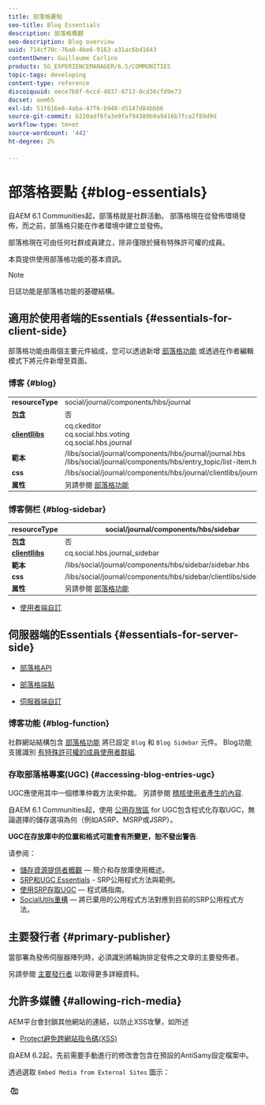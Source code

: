 ```yaml
---
title: 部落格要點
seo-title: Blog Essentials
description: 部落格概觀
seo-description: Blog overview
uuid: 714cf70c-76a0-4be6-9163-a31ac6bd1643
contentOwner: Guillaume Carlino
products: SG_EXPERIENCEMANAGER/6.5/COMMUNITIES
topic-tags: developing
content-type: reference
discoiquuid: eece7b8f-6ccd-4037-8713-0cd36cfd9e73
docset: aem65
exl-id: 51f616e8-4aba-47f6-b948-d5147d84bbb6
source-git-commit: b220adf6fa3e9faf94389b9a9416b7fca2f89d9d
workflow-type: tm+mt
source-wordcount: '442'
ht-degree: 2%

---
```


# 部落格要點 {#blog-essentials}

自AEM 6.1 Communities起，部落格就是社群活動。 部落格現在從發佈環境發佈，而之前，部落格只能在作者環境中建立並發佈。

部落格現在可由任何社群成員建立，除非僅限於擁有特殊許可權的成員。

本頁提供使用部落格功能的基本資訊。

>[!NOTE]
>
>日誌功能是部落格功能的基礎結構。

## 適用於使用者端的Essentials {#essentials-for-client-side}

部落格功能由兩個主要元件組成，您可以透過新增 [部落格功能](/help/communities/functions.md#blog-function) 或透過在作者編輯模式下將元件新增至頁面。

### 博客 {#blog}

<table>
 <tbody>
  <tr>
   <td> <strong>resourceType</strong></td>
   <td>social/journal/components/hbs/journal</td>
  </tr>
  <tr>
   <td> <a href="/help/communities/scf.md#add-or-include-a-communities-component"><strong>包含</strong></a></td>
   <td>否</td>
  </tr>
  <tr>
   <td> <a href="/help/communities/clientlibs.md"><strong>clientllibs</strong></a></td>
   <td>cq.ckeditor<br /> cq.social.hbs.voting<br /> cq.social.hbs.journal</td>
  </tr>
  <tr>
   <td> <strong>範本</strong></td>
   <td> /libs/social/journal/components/hbs/journal/journal.hbs<br /> /libs/social/journal/components/hbs/entry_topic/list-item.hbs</td>
  </tr>
  <tr>
   <td> <strong>css</strong></td>
   <td> /libs/social/journal/components/hbs/journal/clientlibs/journal.css</td>
  </tr>
  <tr>
   <td><strong> 属性</strong></td>
   <td>另請參閱 <a href="/help/communities/blog-feature.md">部落格功能</a></td>
  </tr>
 </tbody>
</table>

### 博客侧栏 {#blog-sidebar}

| **resourceType** | social/journal/components/hbs/sidebar |
|---|---|
| [**包含**](/help/communities/scf.md#add-or-include-a-communities-component) | 否 |
| [**clientllibs**](/help/communities/clientlibs.md) | cq.social.hbs.journal_sidebar |
| **範本** | /libs/social/journal/components/hbs/sidebar/sidebar.hbs |
| **css** | /libs/social/journal/components/hbs/sidebar/clientlibs/sidebar.css |
| **属性** | 另請參閱 [部落格功能](/help/communities/blog-feature.md) |

* [使用者端自訂](/help/communities/client-customize.md)

## 伺服器端的Essentials {#essentials-for-server-side}

* [部落格API](https://helpx.adobe.com/experience-manager/6-5/sites/developing/using/reference-materials/javadoc/com/adobe/cq/social/journal/client/api/package-summary.html)

* [部落格端點](https://helpx.adobe.com/experience-manager/6-5/sites/developing/using/reference-materials/javadoc/com/adobe/cq/social/journal/client/endpoints/package-summary.html)

* [伺服器端自訂](/help/communities/server-customize.md)

### 博客功能 {#blog-function}

社群網站結構包含 [部落格功能](/help/communities/functions.md#blog-function) 將已設定 `Blog` 和 `Blog Sidebar` 元件。 Blog功能支援識別 [有特殊許可權的成員使用者群組](/help/communities/users.md#privileged-members-group).

### 存取部落格專案(UGC) {#accessing-blog-entries-ugc}

UGC應使用其中一個標準仲裁方法來仲裁。
另請參閱 [稽核使用者產生的內容](/help/communities/moderate-ugc.md).

自AEM 6.1 Communities起，使用 [公用存放區](/help/communities/working-with-srp.md) for UGC包含程式化存取UGC，無論選擇的儲存選項為何（例如ASRP、MSRP或JSRP）。

**UGC在存放庫中的位置和格式可能會有所變更，恕不發出警告**.

请参阅：

* [儲存資源提供者概觀](/help/communities/srp.md)  — 簡介和存放庫使用概述。
* [SRP和UGC Essentials](/help/communities/srp-and-ugc.md) - SRP公用程式方法與範例。
* [使用SRP存取UGC](/help/communities/accessing-ugc-with-srp.md)  — 程式碼指南。
* [SocialUtils重構](/help/communities/socialutils.md)  — 將已棄用的公用程式方法對應到目前的SRP公用程式方法。

## 主要發行者 {#primary-publisher}

當部署為發佈伺服器陣列時，必須識別將輪詢排定發佈之文章的主要發佈者。

另請參閱 [主要發行者](/help/communities/deploy-communities.md#primary-publisher) 以取得更多詳細資料。

## 允許多媒體 {#allowing-rich-media}

AEM平台會封鎖其他網站的連結，以防止XSS攻擊，如所述

* [Protect避免跨網站指令碼(XSS)](/help/sites-developing/security.md#protect-against-cross-site-scripting-xss)

自AEM 6.2起，先前需要手動進行的修改會包含在預設的AntiSamy設定檔案中。

透過選取 `Embed Media from External Sites` 圖示：

![媒體](assets/media-icon.png)
